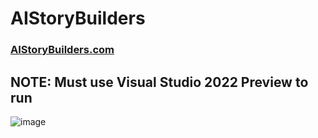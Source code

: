 # AIStoryBuilders
### [AIStoryBuilders.com](https://AIStoryBuilders.com)

## NOTE: Must use Visual Studio 2022 Preview to run

![image](https://github.com/ADefWebserver/AIStoryBuilders/assets/1857799/3464bba7-4182-4929-8f99-1e3c46143413)
